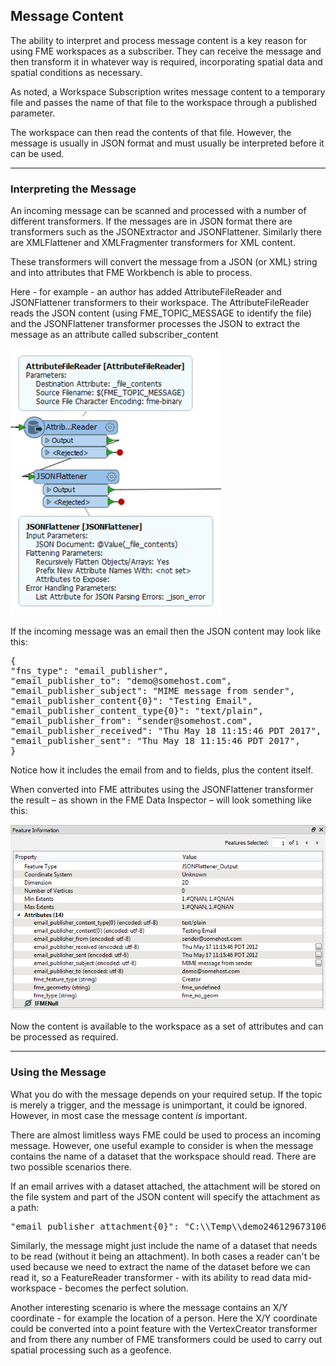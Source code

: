 ## Message Content ##

The ability to interpret and process message content is a key reason for using FME workspaces as a subscriber. They can receive the message and then transform it in whatever way is required, incorporating spatial data and spatial conditions as necessary.

As noted, a Workspace Subscription writes message content to a temporary file and passes the name of that file to the workspace through a published parameter. 

The workspace can then read the contents of that file. However, the message is usually in JSON format and must usually be interpreted before it can be used.

---

### Interpreting the Message ###

An incoming message can be scanned and processed with a number of different transformers. If the messages are in JSON format there are transformers such as the JSONExtractor and JSONFlattener. Similarly there are XMLFlattener and XMLFragmenter transformers for XML content.

These transformers will convert the message from a JSON (or XML) string and into attributes that FME Workbench is able to process.

Here - for example - an author has added AttributeFileReader and JSONFlattener transformers to their workspace. The AttributeFileReader reads the JSON content (using FME&#95;TOPIC&#95;MESSAGE to identify the file) and the JSONFlattener transformer processes the JSON to extract the message as an attribute called subscriber_content

![](./Images/Img4.021.WorkspaceSubscriberUsingTopicContent.png)
 
If the incoming message was an email then the JSON content may look like this:

<pre>
{
"fns_type": "email_publisher",
"email_publisher_to": "demo@somehost.com",
"email_publisher_subject": "MIME message from sender",
"email_publisher_content{0}": "Testing Email",
"email_publisher_content_type{0}": "text/plain",
"email_publisher_from": "sender@somehost.com",
"email_publisher_received": "Thu May 18 11:15:46 PDT 2017",
"email_publisher_sent": "Thu May 18 11:15:46 PDT 2017",
}
</pre>

Notice how it includes the email from and to fields, plus the content itself. 

When converted into FME attributes using the JSONFlattener transformer the result – as shown in the FME Data Inspector – will look something like this:

![](./Images/Img4.022.FlattenedEmailNotification.png)

Now the content is available to the workspace as a set of attributes and can be processed as required.

---

### Using the Message ###

What you do with the message depends on your required setup. If the topic is merely a trigger, and the message is unimportant, it could be ignored. However, in most case the message content *is* important.

There are almost limitless ways FME could be used to process an incoming message. However, one useful example to consider is when the message contains the name of a dataset that the workspace should read. There are two possible scenarios there.

If an email arrives with a dataset attached, the attachment will be stored on the file system and part of the JSON content will specify the attachment as a path:

<pre>
"email_publisher_attachment{0}": "C:\\Temp\\demo246129673106713_canada.dwg"
</pre>
 
Similarly, the message might just include the name of a dataset that needs to be read (without it being an attachment). In both cases a reader can't be used because we need to extract the name of the dataset before we can read it, so a FeatureReader transformer - with its ability to read data mid-workspace - becomes the perfect solution.

Another interesting scenario is where the message contains an X/Y coordinate - for example the location of a person. Here the X/Y coordinate could be converted into a point feature with the VertexCreator transformer and from there any number of FME transformers could be used to carry out spatial processing such as a geofence.
